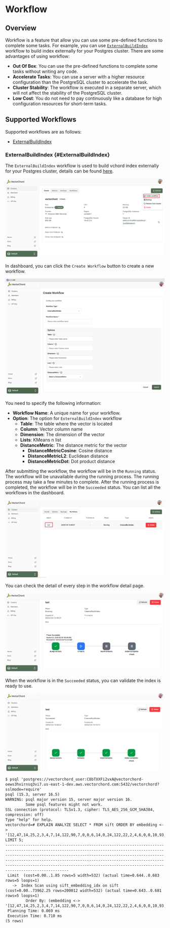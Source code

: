 # Workflow

## Overview

Workflow is a feature that allow you can use some pre-defined functions to complete some tasks. For example, you can use [`ExternalBuildIndex`](#ExternalBuildIndex) workflow to build index externally for your Postgres cluster. There are some advantages of using workflow:
- **Out Of Box**: You can use the pre-defined functions to complete some tasks without writing any code.
- **Accelerate Tasks**: You can use a server with a higher resource configuration than the PostgreSQL cluster to accelerate the task.
- **Cluster Stability**: The workflow is executed in a separate server, which will not affect the stability of the PostgreSQL cluster. 
- **Low Cost**: You do not need to pay continuously like a database for high configuration resources for short-term tasks.

## Supported Workflows

Supported workflows are as follows:
- [ExternalBuildIndex](#ExternalBuildIndex)

### ExternalBuildIndex {#ExternalBuildIndex}

The `ExternalBuildIndex` workflow is used to build vchord index externally for your Postgres cluster, details can be found [here](/vectorchord/usage/external-index-precomputation).

![](../images/create_workflow.png)

In dashboard, you can click the `Create Workflow` button to create a new workflow. 

![](../images/external-build-index.png)

You need to specify the following information:
- **Workflow Name**: A unique name for your workflow.
- **Option**: The option for `ExternalBuildIndex` workflow 
    - **Table**: The table where the vector is located
    - **Column**: Vector column name
    - **Dimension**: The dimension of the vector
    - **Lists**: KMeans n list
    - **DistanceMetric**: The distance metric for the vector
        - **DistanceMetricCosine**: Cosine distance
        - **DistanceMetricL2**: Euclidean distance
        - **DistanceMetricDot**: Dot product distance

After submitting the workflow, the workflow will be in the `Running` status. The workflow will be unavailable during the running process. The running process may take a few minutes to complete. After the running process is completed, the workflow will be in the `Succeeded` status. You can list all the workflows in the dashboard.

![](../images/workflow-list.png)

You can check the detail of every step in the workflow detail page.

![](../images/after-submit-external-build-index.png)

When the workflow is in the `Succeeded` status, you can validate the index is ready to use. 

![](../images/external-build-index-succeeded.png)

```shell
$ psql 'postgres://vectorchord_user:C8bTXXFi2vxA@vectorchord-oews3hvirnsq3vi7.us-east-1-dev.aws.vectorchord.com:5432/vectorchord?sslmode=require'
psql (15.3, server 16.5)
WARNING: psql major version 15, server major version 16.
         Some psql features might not work.
SSL connection (protocol: TLSv1.3, cipher: TLS_AES_256_GCM_SHA384, compression: off)
Type "help" for help.
vectorchord=# EXPLAIN ANALYZE SELECT * FROM sift ORDER BY embedding <-> '[12,47,14,25,2,3,4,7,14,122,90,7,0,0,6,14,0,24,122,22,2,4,6,0,0,10,93,10,6,6,0,0,122,31,9,23,19,9,8,56,122,100,29,19,3,0,0,25,3,9,43,59,76,32,0,0,8,6,10,7,24,58,1,1,81,23,32,68,14,19,10,23,122,13,2,1,4,9,86,122,3,0,0,8,122,95,68,30,9,2,0,2,26,50,44,13,0,0,0,3,12,82,18,7,6,0,0,0,2,20,112,122,6,5,1,0,3,69,122,43,15,1,0,0,0,27,29,21]' LIMIT 5;
------------------------------------------------------------------------------------------------------------------------------------------------------------------------------------------------------------------------------------------------------------------------------------------------------------------------------------------------------------------------------------------
 Limit  (cost=0.00..1.85 rows=5 width=532) (actual time=0.644..0.683 rows=5 loops=1)
   ->  Index Scan using sift_embedding_idx on sift  (cost=0.00..73962.25 rows=200012 width=532) (actual time=0.643..0.681 rows=5 loops=1)
         Order By: (embedding <-> '[12,47,14,25,2,3,4,7,14,122,90,7,0,0,6,14,0,24,122,22,2,4,6,0,0,10,93,10,6,6,0,0,122,31,9,23,19,9,8,56,122,100,29,19,3,0,0,25,3,9,43,59,76,32,0,0,8,6,10,7,24,58,1,1,81,23,32,68,14,19,10,23,122,13,2,1,4,9,86,122,3,0,0,8,122,95,68,30,9,2,0,2,26,50,44,13,0,0,0,3,12,82,18,7,6,0,0,0,2,20,112,122,6,5,1,0,3,69,122,43,15,1,0,0,0,27,29,21]'::vector)
 Planning Time: 0.069 ms
 Execution Time: 0.710 ms
(5 rows)
```
